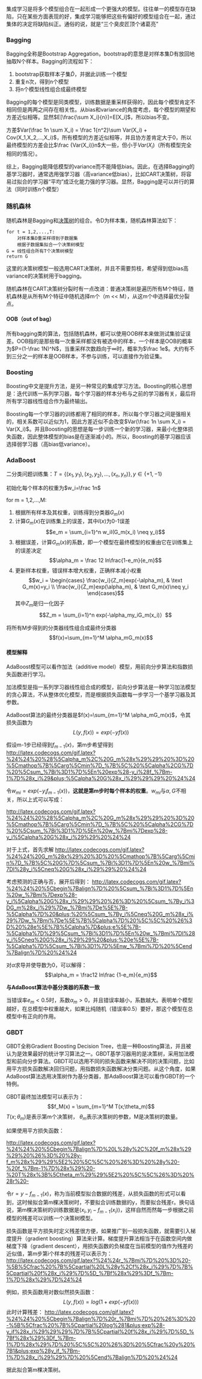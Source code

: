 集成学习是将多个模型组合在一起形成一个更强大的模型。往往单一的模型存在缺陷，只在某些方面表现的好，集成学习能够把这些有偏好的模型组合在一起，通过集体的决定将缺陷纠正。通俗的说，就是“三个臭皮匠顶个诸葛亮”

### Bagging
Bagging全称是Bootstrap Aggregation，bootstrap的意思是对样本集D有放回地抽取N个样本。Bagging的流程如下：

1. bootstrap获取样本子集$\tilde{D}$，并据此训练一个模型
2. 重复n次，得到n个模型
3. 将n个模型线性组合成最终模型

Bagging的每个模型是同类模型，训练数据是重采样获得的，因此每个模型肯定不相同但是两两之间存在相关性。从bias和variance的角度考虑，每个模型的期望和方差近似相等。显然$E[\frac{\sum X_i}{n}]=E[X_i]$，所以bias不变。

方差$Var(\frac 1n \sum X_i) = \frac 1{n^2}\sum Var(X_i) + Cov(X_1,X_2,...,X_i)$，所有模型的方差近似相等，并且协方差肯定大于0，所以最终模型的方差会比$\frac {Var(X_i)}n$大一些，但小于$Var(X_i)$（所有模型完全相同的情况）。

综上，Bagging能降低模型的variance而不能降低bias。因此，在选择Bagging的基学习器时，通常选用强学习器（高variance低bias），比如CART决策树，将容易过拟合的学习器“平均”成泛化能力强的学习器。显然，Bagging是可以并行的算法（同时训练n个模型）

### 随机森林
随机森林是Bagging和[决策树](https://github.com/LEAGUE-OF-BME/InterviewFAQ/blob/master/ML%26DL/%E5%86%B3%E7%AD%96%E6%A0%91.md)的组合。令D为样本集，随机森林算法如下：

```
for t = 1,2,...,T:
	对样本集D重采样得到子数据集
	根据子数据集拟合一个决策树模型
G = 线性组合所有T个决策树模型
return G 
```
这里的决策树模型一般选用CART决策树，并且不需要剪枝，希望得到低bias高variance的决策树用于bagging。

随机森林在CART决策树分裂时有一点改进：普通决策树是遍历所有M个特征，随机森林是从所有M个特征中随机选择m个（m << M），从这m个中选择最优分裂点。

#### OOB（out of bag）
所有bagging类的算法，包括随机森林，都可以使用OOB样本来做测试集验证误差。OOB指的是那些每一次重采样都没有被选中的样本，一个样本是OOB的概率为$P=(1-\frac 1N)^N$，当重采样次数趋向于∞时，概率为$\frac 1e$。大约有不到三分之一的样本是OOB样本，不参与训练，可以直接作为验证集。

### Boosting
Boosting中文是提升方法，是另一种常见的集成学习方法。Boosting的核心思想是：迭代训练一系列学习器，每个学习器的样本分布与之前的学习器有关，最后将所有学习器线性组合作为最终输出。

Boosting每一个学习器的训练都用了相同的样本，所以每个学习器之间是强相关的，相关系数可以近似为1，因此方差近似不会改变$Var(\frac 1n \sum X_i) = Var(X_i)$。并且Boosting的思想是每一步训练一个新的学习器，来最小化整体损失函数，因此整体模型的bias是在逐渐减小的。所以，Boosting的基学习器应该选择弱学习器（高bias低variance）。

### AdaBoost
二分类问题训练集：$T=\lbrace(x_1,y_1),(x_2,y_2),...,(x_n,y_n) \rbrace, y \in \lbrace+1,-1 \rbrace$

初始化每个样本的权重为$w_i=\frac 1n$

for m = 1,2,...,M:

1. 根据所有样本及其权重，训练得到分类器$G_m(x)$
2. 计算$G_m(x)$在训练集上的误差，其中$I(x)$为0-1误差$$e_m = \sum_{i=1}^n w_iI(G_m(x_i) \neq y_i)$$
3. 根据误差，计算$G_m(x)$的系数，即一个模型在最终模型的权重由它在训练集上的误差决定$$\alpha_m = \frac 12 ln\frac{1-e_m}{e_m}$$
4. 更新样本权重，错误样本增大权重，正确样本减小权重$$w_i = \begin{cases} \frac{w_i}{Z_m}exp(-\alpha_m), & \text G_m(x)=y_i \\ \frac{w_i}{Z_m}exp(\alpha_m), & \text G_m(x)\neq y_i \end{cases}$$ 其中$Z_m$是归一化因子 $$Z_m = \sum_{i=1}^n exp(-\alpha_my_iG_m(x_i)）$$

将所有M步得到的分类器线性组合成最终分类器$$f(x)=\sum_{m=1}^M \alpha_mG_m(x)$$

#### 模型解释
AdaBoost模型可以看作加法（additive model）模型，用前向分步算法和指数损失函数进行学习。

加法模型是指一系列学习器线性组合成的模型，前向分步算法是一种学习加法模型的贪心算法，不从整体优化模型，而是根据损失函数每一步学习一个基学习器及其参数。

AdaBoost算法的最终分类器是$f(x)=\sum_{m=1}^M \alpha_mG_m(x)$，令其损失函数为$$L(y,f(x)) = exp(-yf(x))$$

假设m-1步已经得到$f_{m-1}(x)$，第m步希望得到
http://latex.codecogs.com/gif.latex?%24%24%20%28%5Calpha_m%2C%20G_m%28x%29%29%20%3D%20%5Cmathop%7B%5Carg%5Cmin%7D_%7B%5C%20%5Calpha%2CG%7D%20%5Csum_%7Bi%3D1%7D%5En%20exp%28-y_i%28f_%7Bm-1%7D%28x_i%29&plus;%5Calpha%20G%28x_i%29%29%29%20%24%24

令$w_{mi} = exp(-y_if_{m-1}(x))$，**这就是第m步时每个样本的权重**。$w_{mi}$与$\alpha ,G$不相关，所以上式可以写成：

http://latex.codecogs.com/gif.latex?%24%24%20%28%5Calpha_m%2C%20G_m%28x%29%29%20%3D%20%5Cmathop%7B%5Carg%5Cmin%7D_%7B%5C%20%5Calpha%2CG%7D%20%5Csum_%7Bi%3D1%7D%5En%20w_%7Bmi%7Dexp%28-y_i%5Calpha%20G%28x_i%29%29%20%24%24

对于上式，首先求解
http://latex.codecogs.com/gif.latex?%24%24%20G_m%28x%29%20%3D%20%5Cmathop%7B%5Carg%5Cmin%7D_%7B%5C%20G%7D%5Csum_%7Bi%3D1%7D%5En%20w_%7Bmi%7DI%28y_i%5Cneq%20G%28x_i%29%29%20%24%24

考虑预测的正确与否，展开后得到：
http://latex.codecogs.com/gif.latex?%24%24%20%5Cbegin%7Balign%7D%20%5Csum_%7Bi%3D1%7D%5En%20w_%7Bmi%7Dexp%28-y_i%5Calpha%20G%28x_i%29%29%20%26%3D%20%5Csum_%7By_i%3DG_m%28x_i%29%7Dw_%7Bmi%7De%5E%7B-%5Calpha%7D%20&plus;%20%5Csum_%7By_i%5Cneq%20G_m%28x_i%29%7Dw_%7Bmi%7De%5E%7B%5Calpha%7D%20%5C%5C%20%26%3D%20%28e%5E%7B%5Calpha%7D&plus;e%5E%7B-%5Calpha%7D%29%5Csum_%7Bi%3D1%7D%5En%20w_%7Bmi%7DI%28y_i%5Cneq%20G%28x_i%29%29%20&plus;%20e%5E%7B-%5Calpha%7D%5Csum_%7Bi%3D1%7D%5Enw_%7Bmi%7D%20%5Cend%7Balign%7D%20%24%24

对$\alpha$求导并使导数为0，可以解得：
$$\alpha_m = \frac12 ln\frac {1-e_m}{e_m}$$

**与AdaBoost算法中基分类器的系数一致**

当错误率$e_m < 0.5$时，系数$\alpha_m > 0$，并且错误率越小，系数越大。表明单个模型越好，在总模型中权重越大，如果比纯随机（错误率0.5）要好，那这个模型在总模型中有正向的作用。

### GBDT

GBDT全称Gradient Boosting Decision Tree，也是一种Boosting算法，并且被认为是效果最好的统计学习算法之一。GBDT基学习器用的是决策树，采用加法模型和前向分步算法。GBDT可以选用不同的损失函数来解决不同的决策问题，比如用平方损失函数解决回归问题，用指数损失函数解决分类问题。从这个角度，如果AdaBoost算法选用决策树作为基分类器，那AdaBoost算法可以看作GBDT的一个特例。

GBDT最终加法模型可以表示为：$$f_M(x) = \sum_{m=1}^M T(x;\theta_m)$$
$T(x;\theta_m)$是表示第m个决策树， $\theta_m$表示决策树的参数，M是决策树的数量。

如果使用平方损失函数：

http://latex.codecogs.com/gif.latex?%24%24%20%5Cbegin%7Balign%7D%20L%28y%2C%20f_m%28x%29%29%20%26%3D%20%28y-f_m%28x%29%29%5E2%20%5C%5C%20%26%3D%20%28y%20-%20f_%7Bm-1%7D%28x%29%20-%20T%28x%3B%5Ctheta_m%29%29%5E2%20%5C%5C%26%3D%20%28r%20-

令$r=y-f_{m-1}(x)$，称为当前模型拟合数据的残差，从损失函数的形式可以看到，这时候拟合第m棵决策树时，不要拟合训练数据的y，而要拟合残差r。换句话说，第m棵决策树的训练数据是$(x_i, y_i-f_{m-1}(x_i))$，这样自然而然每一步根据之前模型的残差可以训练一个决策树模型。

损失函数是平方损失时定义残差很方便，如果推广到一般损失函数，就需要引入梯度提升（gradient boosting）算法来计算。梯度提升算法相当于在函数空间内做梯度下降（gradient descent），用损失函数的负梯度在当前模型的值作为残差的近似值，第m步第i个样本的残差可以表示为：
http://latex.codecogs.com/gif.latex?%24%24r_%7Bmi%7D%20%3D%20-%5B%5Cfrac%20%7B%5Cpartial%20L%28y%2Cf%28x_i%29%7D%7B%5Cpartial%20f%28x_i%29%7D%5D_%7Bf%28x%29%3Df_%7Bm-1%7D%28x%29%7D%24%24

例如，损失函数用对数似然损失函数：
$$L(y,f(x)) = log(1+exp(-yf(x)))$$
此时计算残差：
http://latex.codecogs.com/gif.latex?%24%24%20%5Cbegin%7Balign%7D%20r_%7Bmi%7D%20%26%3D%20-%5B%5Cfrac%20%7B%5Cpartial%20log%281&plus;exp%28-y_if%28x_i%29%29%29%7D%7B%5Cpartial%20f%28x_i%29%7D%5D_%7Bf%28x%29%3Df_%7Bm-1%7D%28x%29%7D%20%5C%5C%20%26%3D%20%5Cfrac%20y%20%7B1&plus;exp%28y_if_%7Bm-1%7D%28x_i%29%29%7D%20%5Cend%7Balign%7D%20%24%24

据此拟合第m棵决策树。

